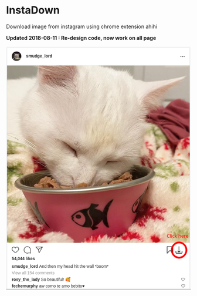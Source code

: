 # InstaDown
Download image from instagram using chrome extension
ahihi

**Updated 2018-08-11 : Re-design code, now work on all page**

<img src="demo.png"/>
